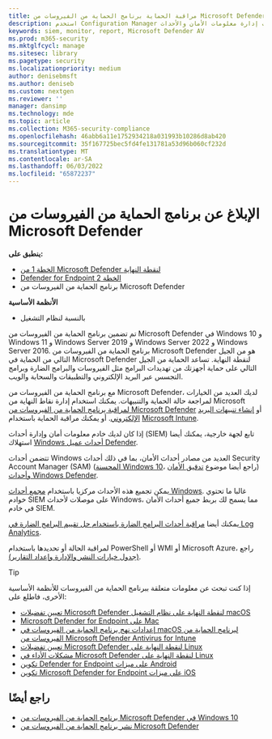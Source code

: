```yaml
---
title: مراقبة الحماية برنامج الحماية من الفيروسات من Microsoft Defender وإعداد تقرير بشأنها
description: استخدم Configuration Manager أو أدوات إدارة معلومات الأمان والأحداث (SIEM) لاستهلاك التقارير ومراقبة Microsoft Defender AV باستخدام PowerShell وWMI.
keywords: siem, monitor, report, Microsoft Defender AV
ms.prod: m365-security
ms.mktglfcycl: manage
ms.sitesec: library
ms.pagetype: security
ms.localizationpriority: medium
author: denisebmsft
ms.author: deniseb
ms.custom: nextgen
ms.reviewer: ''
manager: dansimp
ms.technology: mde
ms.topic: article
ms.collection: M365-security-compliance
ms.openlocfilehash: 46abb6a11e1752934218a031993b10286d8ab420
ms.sourcegitcommit: 35f167725bec5fd4fe131781a53d96b060cf232d
ms.translationtype: MT
ms.contentlocale: ar-SA
ms.lasthandoff: 06/03/2022
ms.locfileid: "65872237"
---
```

# <a name="report-on-microsoft-defender-antivirus"></a>الإبلاغ عن برنامج الحماية من الفيروسات من Microsoft Defender

**ينطبق على:**
- [الخطة 1 من Microsoft Defender لنقطة النهاية](https://go.microsoft.com/fwlink/p/?linkid=2154037)
- [Defender for Endpoint الخطة 2](https://go.microsoft.com/fwlink/p/?linkid=2154037)
- برنامج الحماية من الفيروسات من Microsoft Defender

**الأنظمة الأساسية**
- بالنسبة لنظام التشغيل

تم تضمين برنامج الحماية من الفيروسات من Microsoft Defender في Windows 10 و Windows 11 و Windows Server 2019 و Windows Server 2022 و Windows Server 2016. برنامج الحماية من الفيروسات من Microsoft Defender هو من الجيل التالي من الحماية في Microsoft Defender لنقطة النهاية. تساعد الحماية من الجيل التالي على حماية أجهزتك من تهديدات البرامج مثل الفيروسات والبرامج الضارة وبرامج التجسس عبر البريد الإلكتروني والتطبيقات والسحابة والويب.

مع برنامج الحماية من الفيروسات من Microsoft Defender، لديك العديد من الخيارات لمراجعة حالة الحماية والتنبيهات. يمكنك استخدام إدارة نقاط النهاية من Microsoft [لمراقبة برنامج الحماية من الفيروسات من Microsoft Defender](/configmgr/protect/deploy-use/monitor-endpoint-protection) أو [إنشاء تنبيهات البريد الإلكتروني](/configmgr/protect/deploy-use/endpoint-configure-alerts). أو يمكنك مراقبة الحماية باستخدام [Microsoft Intune](/intune/introduction-intune).

إذا كان لديك خادم معلومات أمان وإدارة أحداث (SIEM) تابع لجهة خارجية، يمكنك أيضا استهلاك [Windows أحداث عميل Defender](/windows/win32/events/windows-events).

تتضمن أحداث Windows العديد من مصادر أحداث الأمان، بما في ذلك أحداث Security Account Manager (SAM) ([المحسنة Windows 10](/windows/whats-new/whats-new-windows-10-version-1507-and-1511)، راجع أيضا موضوع [تدقيق الأمان](/windows/security/threat-protection/auditing/security-auditing-overview)) [وأحداث Windows Defender](troubleshoot-microsoft-defender-antivirus.md).

يمكن تجميع هذه الأحداث مركزيا باستخدام [مجمع أحداث Windows](/windows/win32/wec/windows-event-collector). غالبا ما تحتوي خوادم SIEM على موصلات لأحداث Windows، مما يسمح لك بربط جميع أحداث الأمان في خادم SIEM.

يمكنك أيضا [مراقبة أحداث البرامج الضارة باستخدام حل تقييم البرامج الضارة في Log Analytics](/security/benchmark/azure/security-control-logging-monitoring).

لمراقبة الحالة أو تحديدها باستخدام PowerShell أو WMI أو Microsoft Azure، راجع [(جدول خيارات النشر والإدارة وإعداد التقارير)](deploy-manage-report-microsoft-defender-antivirus.md#ref2).

> [!TIP]
> إذا كنت تبحث عن معلومات متعلقة ببرنامج الحماية من الفيروسات للأنظمة الأساسية الأخرى، فاطلع على:
> - [تعيين تفضيلات Microsoft Defender لنقطة النهاية على نظام التشغيل macOS](mac-preferences.md)
> - [Microsoft Defender for Endpoint على Mac](microsoft-defender-endpoint-mac.md)
> - [إعدادات نهج برنامج الحماية من الفيروسات في macOS لبرنامج الحماية من الفيروسات من Microsoft Defender Antivirus for Intune](/mem/intune/protect/antivirus-microsoft-defender-settings-macos)
> - [تعيين تفضيلات Microsoft Defender لنقطة النهاية على Linux](linux-preferences.md)
> - [مشكلات الأداء في Microsoft Defender لنقطة النهاية على Linux](microsoft-defender-endpoint-linux.md)
> - [تكوين Defender for Endpoint على ميزات Android](android-configure.md)
> - [تكوين Microsoft Defender for Endpoint على ميزات iOS](ios-configure-features.md)

## <a name="see-also"></a>راجع أيضًا

- [برنامج الحماية من الفيروسات من Microsoft Defender في Windows 10](microsoft-defender-antivirus-in-windows-10.md)
- [نشر برنامج الحماية من الفيروسات من Microsoft Defender](deploy-manage-report-microsoft-defender-antivirus.md)
